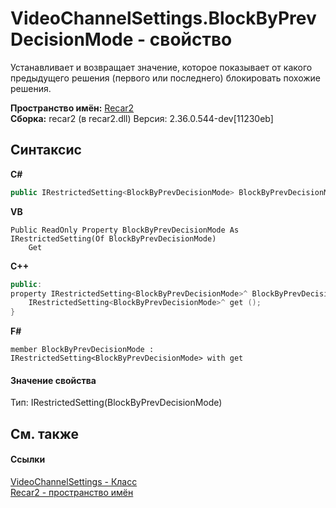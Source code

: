 # VideoChannelSettings.BlockByPrevDecisionMode - свойство
 

Устанавливает и возвращает значение, которое показывает от какого предыдущего решения (первого или последнего) блокировать похожие решения.

**Пространство имён:**&nbsp;<a href="0dd0c505-07fc-c3e8-128c-d1a0701f2a29">Recar2</a><br />**Сборка:**&nbsp;recar2 (в recar2.dll) Версия: 2.36.0.544-dev[11230eb]

## Синтаксис

**C#**<br />
``` C#
public IRestrictedSetting<BlockByPrevDecisionMode> BlockByPrevDecisionMode { get; }
```

**VB**<br />
``` VB
Public ReadOnly Property BlockByPrevDecisionMode As IRestrictedSetting(Of BlockByPrevDecisionMode)
	Get
```

**C++**<br />
``` C++
public:
property IRestrictedSetting<BlockByPrevDecisionMode>^ BlockByPrevDecisionMode {
	IRestrictedSetting<BlockByPrevDecisionMode>^ get ();
}
```

**F#**<br />
``` F#
member BlockByPrevDecisionMode : IRestrictedSetting<BlockByPrevDecisionMode> with get

```


#### Значение свойства
Тип:&nbsp;IRestrictedSetting(BlockByPrevDecisionMode)

## См. также


#### Ссылки
<a href="e9c16317-8a46-c70d-6253-3004e99076b2">VideoChannelSettings - Класс</a><br /><a href="0dd0c505-07fc-c3e8-128c-d1a0701f2a29">Recar2 - пространство имён</a><br />